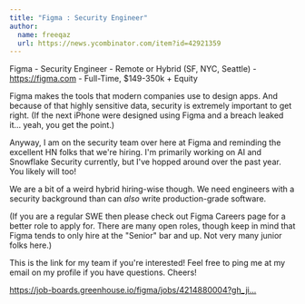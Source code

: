 ```yaml
---
title: "Figma : Security Engineer"
author:
  name: freeqaz
  url: https://news.ycombinator.com/item?id=42921359
---
```

Figma - Security Engineer - Remote or Hybrid (SF, NYC, Seattle) - <a href="https:&#x2F;&#x2F;figma.com" rel="nofollow">https:&#x2F;&#x2F;figma.com</a> - Full-Time, $149-350k + Equity

Figma makes the tools that modern companies use to design apps. And because of that highly sensitive data, security is extremely important to get right. (If the next iPhone were designed using Figma and a breach leaked it... yeah, you get the point.)

Anyway, I am on the security team over here at Figma and reminding the excellent HN folks that we&#x27;re hiring. I&#x27;m primarily working on AI and Snowflake Security currently, but I&#x27;ve hopped around over the past year. You likely will too!

We are a bit of a weird hybrid hiring-wise though. We need engineers with a security background than can _also_ write production-grade software.

(If you are a regular SWE then please check out Figma Careers page for a better role to apply for. There are many open roles, though keep in mind that Figma tends to only hire at the &quot;Senior&quot; bar and up. Not very many junior folks here.)

This is the link for my team if you&#x27;re interested! Feel free to ping me at my email on my profile if you have questions. Cheers!

<a href="https:&#x2F;&#x2F;job-boards.greenhouse.io&#x2F;figma&#x2F;jobs&#x2F;4214880004?gh_jid=4214880004" rel="nofollow">https:&#x2F;&#x2F;job-boards.greenhouse.io&#x2F;figma&#x2F;jobs&#x2F;4214880004?gh_ji...</a>
<JobApplication />
